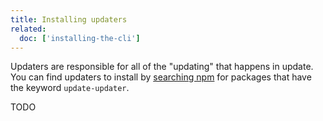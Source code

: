 ```yaml
---
title: Installing updaters
related:
  doc: ['installing-the-cli']
---
```


Updaters are responsible for all of the "updating" that happens in update. You can find updaters to install by [searching npm](https://www.npmjs.com/browse/keyword/update-updater) for packages that have the keyword `update-updater`.

TODO
